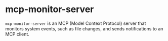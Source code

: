 # mcp-monitor-server

`mcp-monitor-server` is an MCP (Model Context Protocol) server that monitors system events, such as file changes, and sends notifications to an MCP client.
